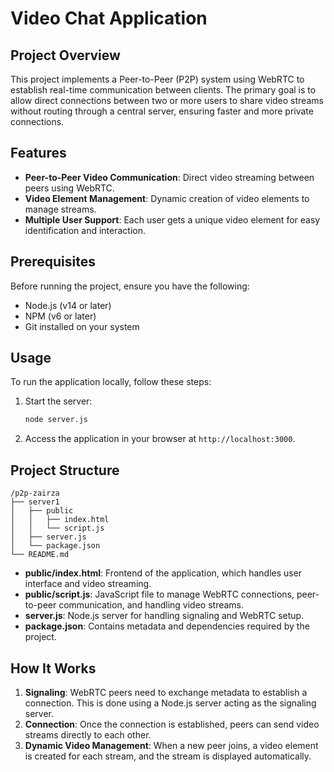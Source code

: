 # Video Chat Application

## Project Overview

This project implements a Peer-to-Peer (P2P) system using WebRTC to establish real-time communication between clients. The primary goal is to allow direct connections between two or more users to share video streams without routing through a central server, ensuring faster and more private connections.

## Features

- **Peer-to-Peer Video Communication**: Direct video streaming between peers using WebRTC.
- **Video Element Management**: Dynamic creation of video elements to manage streams.
- **Multiple User Support**: Each user gets a unique video element for easy identification and interaction.

## Prerequisites

Before running the project, ensure you have the following:

- Node.js (v14 or later)
- NPM (v6 or later)
- Git installed on your system
## Usage

To run the application locally, follow these steps:

1. Start the server:
    ```bash
    node server.js
    ```

2. Access the application in your browser at `http://localhost:3000`.

## Project Structure

```
/p2p-zairza
├── server1
│   ├── public
│   │   ├── index.html
│   │   └── script.js
│   ├── server.js
│   └── package.json
└── README.md
```

- **public/index.html**: Frontend of the application, which handles user interface and video streaming.
- **public/script.js**: JavaScript file to manage WebRTC connections, peer-to-peer communication, and handling video streams.
- **server.js**: Node.js server for handling signaling and WebRTC setup.
- **package.json**: Contains metadata and dependencies required by the project.

## How It Works

1. **Signaling**: WebRTC peers need to exchange metadata to establish a connection. This is done using a Node.js server acting as the signaling server.
2. **Connection**: Once the connection is established, peers can send video streams directly to each other.
3. **Dynamic Video Management**: When a new peer joins, a video element is created for each stream, and the stream is displayed automatically.

